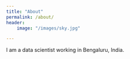 ```yaml
---
title: "About"
permalink: /about/
header: 
	image: "/images/sky.jpg"

---
```


I am a data scientist working in Bengaluru, India. 
